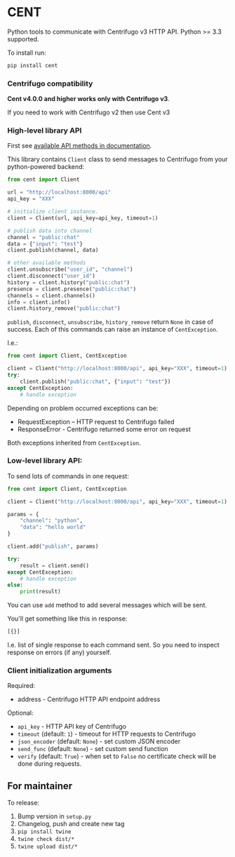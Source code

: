 CENT
====

Python tools to communicate with Centrifugo v3 HTTP API. Python >= 3.3 supported.

To install run:

```bash
pip install cent
```

### Centrifugo compatibility

**Cent v4.0.0 and higher works only with Centrifugo v3**.

If you need to work with Centrifugo v2 then use Cent v3

### High-level library API

First see [available API methods in documentation](https://centrifugal.github.io/centrifugo/server/http_api/).

This library contains `Client` class to send messages to Centrifugo from your python-powered backend:

```python
from cent import Client

url = "http://localhost:8000/api"
api_key = "XXX"

# initialize client instance.
client = Client(url, api_key=api_key, timeout=1)

# publish data into channel
channel = "public:chat"
data = {"input": "test"}
client.publish(channel, data)

# other available methods
client.unsubscribe("user_id", "channel")
client.disconnect("user_id")
history = client.history("public:chat")
presence = client.presence("public:chat")
channels = client.channels()
info = client.info()
client.history_remove("public:chat")
```

`publish`, `disconnect`, `unsubscribe`, `history_remove` return `None` in case of success. Each of this commands can raise an instance of `CentException`.

I.e.:

```python
from cent import Client, CentException

client = Client("http://localhost:8000/api", api_key="XXX", timeout=1)
try:
    client.publish("public:chat", {"input": "test"})
except CentException:
    # handle exception
```

Depending on problem occurred exceptions can be:

* RequestException – HTTP request to Centrifugo failed
* ResponseError - Centrifugo returned some error on request

Both exceptions inherited from `CentException`.

### Low-level library API:

To send lots of commands in one request:

```python
from cent import Client, CentException

client = Client("http://localhost:8000/api", api_key="XXX", timeout=1)

params = {
    "channel": "python",
    "data": "hello world"
}

client.add("publish", params)

try:
    result = client.send()
except CentException:
    # handle exception
else:
    print(result)
```

You can use `add` method to add several messages which will be sent.

You'll get something like this in response:

```bash
[{}]
```

I.e. list of single response to each command sent. So you need to inspect response on errors (if any) yourself.

### Client initialization arguments

Required:

* address - Centrifugo HTTP API endpoint address

Optional:

* `api_key` - HTTP API key of Centrifugo 
* `timeout` (default: `1`) - timeout for HTTP requests to Centrifugo
* `json_encoder` (default: `None`) - set custom JSON encoder
* `send_func` (default: `None`) - set custom send function
* `verify` (default: `True`) - when set to `False` no certificate check will be done during requests.

## For maintainer

To release:

1. Bump version in `setup.py`
2. Changelog, push and create new tag
3. `pip install twine`
4. `twine check dist/*`
5. `twine upload dist/*`

